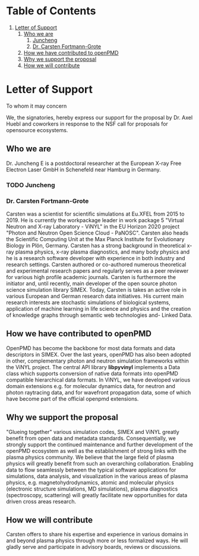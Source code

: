 
# Table of Contents

1.  [Letter of Support](#orga4e67de)
    1.  [Who we are](#org9f4aa9c)
        1.  [Juncheng](#org2f9961b)
        2.  [Dr. Carsten Fortmann-Grote](#orgbb39d92)
    2.  [How we have contributed to openPMD](#org803e0e8)
    3.  [Why we support the proposal](#orgfa51e8f)
    4.  [How we will contribute](#orgffa793e)


<a id="orga4e67de"></a>

# Letter of Support

To whom it may concern

We, the signatories, hereby express our support for the proposal by Dr. Axel Huebl and coworkers in response
to the NSF call for proposals for opensource ecosystems.


<a id="org9f4aa9c"></a>

## Who we are

Dr. Juncheng E is a postdoctoral researcher at the European X-ray Free Electron Laser GmbH in Schenefeld near Hamburg
in Germany.


<a id="org2f9961b"></a>

### TODO Juncheng


<a id="orgbb39d92"></a>

### Dr. Carsten Fortmann-Grote

Carsten was a scientist for scientific simulations at Eu.XFEL from 2015 to 2019. He is currently
the workpackage leader in work package 5 "Virtual Neutron and X-ray Laboratory - ViNYL" in the EU Horizon 2020
project "Photon and Neutron Open Science Cloud - PaNOSC". Carsten  also heads the Scientific Computing Unit at the
Max Planck Institute for Evolutionary Biology in Plön, Germany. Carsten has a strong background in theoretical
x-ray plasma physics, x-ray plasma diagnostics, and many body physics and he is a
research software developer with experience in both industry and research settings.
Carsten authored or co-authored numerous theoretical
and experimental research papers and regularly serves as a peer reviewer for various high profile academic journals.
Carsten is furthermore the initiator and, until recently,
main developer of the open source photon science simulation library SIMEX. Today,
Carsten is takes an active role in various
European and German research data initiatives.
His current main research interests are stochastic simulations of
biological systems, application of machine learning in life science and physics and the creation of knowledge
graphs through semantic web technologies and- Linked Data.


<a id="org803e0e8"></a>

## How we have contributed to openPMD

OpenPMD has become the backbone for most
data formats and data descriptors in SIMEX. Over the last years, openPMD has also
been adopted in other, complementary photon
and neutron simulation frameworks within the ViNYL project. The central API library **libpyvinyl**
implements a Data class which supports conversion of native data formats into openPMD compatible hierarchical
data formats. In ViNYL, we have developed
various domain extensions e.g. for molecular dynamics data, for neutron and photon raytracing data, and for
wavefront propagation data, some of which have become part of the official openpmd extensions.


<a id="orgfa51e8f"></a>

## Why we support the proposal

"Glueing together" various simulation codes, SIMEX and ViNYL
greatly benefit from open data and metadata standards. Consequentially, we strongly support the continued
maintenance and further development of the openPMD ecosystem as well as the establishment of strong links with
the plasma physics community. We believe that the large field of plasma physics will greatly benefit from
such an overarching collaboration. Enabling data to flow seamlessly 
between the typical software applications for simulations, data analysis, and visualization in the various
areas of plasma physics, e.g.
magnetohydrodynamics, atomic and molecular physics (electronic structure simulations, MD simulations),
plasma diagnostics (spectroscopy, scattering) will greatly facilitate new opportunities for data driven
cross areas research.


<a id="orgffa793e"></a>

## How we will contribute

Carsten offers to share his expertise and experience in various domains in and beyond plasma physics through
more or less formalized ways. He will gladly serve and participate in advisory boards, reviews or discussions.

